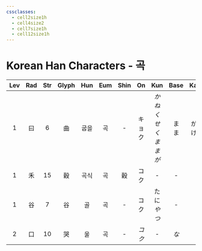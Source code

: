 ```yaml
---
cssclasses:
  - cell2size1h
  - cell4size2
  - cell7size1h
  - cell12size1h
---
```


# Korean Han Characters - 곡

| Lev | Rad | Str | Glyph | Hun | Eum | Shin |  On  |          Kun           |  Base  |   Kana   | Simp |   Man    | Can  |
| :-: | :-: | :-: | :---: | :-: | :-: | :--: | :--: | :--------------------: | :----: | :------: | :--: | :------: | :--: |
|  1  |  曰  |  6  |   曲   | 굽을  |  곡  |  -   | キョク  | *かね<br>くせ<br>くま<br>まが* | ま<br>ま | がる<br>げる |  -   | qū<br>qǔ | kuk1 |
|  1  |  禾  | 15  |   穀   | 곡식  |  곡  |  穀   |  コク  |           -            |   -    |    -     |  谷   |    gǔ    | guk1 |
|  1  |  谷  |  7  |   谷   |  골  |  곡  |  -   |  コク  |       たに<br>*やつ*       |   -    |    -     |  -   |    gǔ    | guk1 |
|  2  |  口  | 10  |   哭   |  울  |  곡  |  -   | *コク* |           -            |  *な*   |   *く*    |  -   |    kū    | huk1 |
